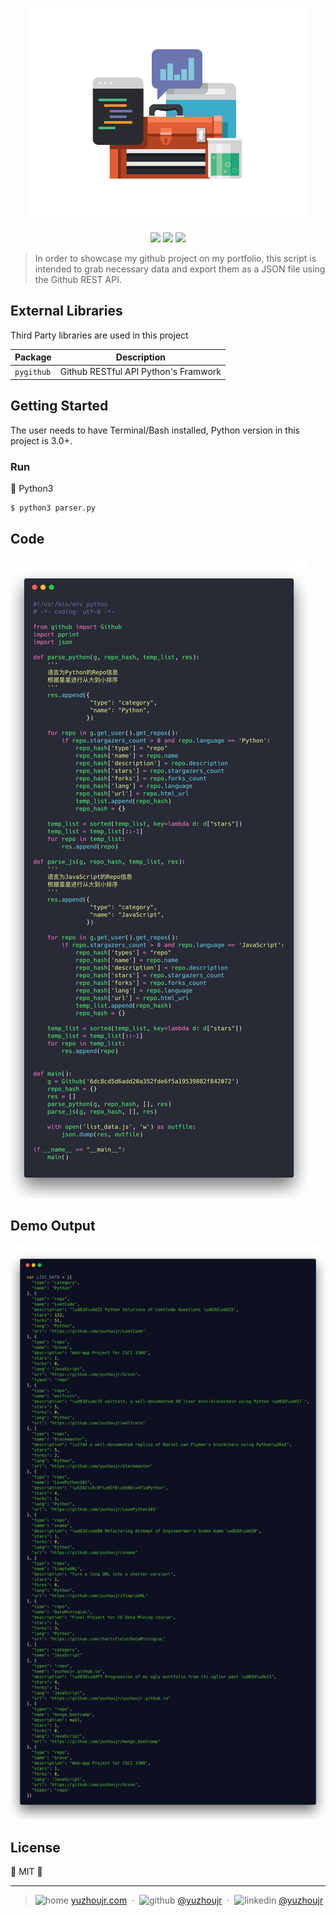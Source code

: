<h3 style="text-align:center;font-weight: 300;" align="center">
  <img src="/img/banner.jpg" width="450px">
</h3>

<p align="center">
  <img src="https://img.shields.io/badge/license-MIT-yellow.svg?style=flat-square">
  <img src="https://img.shields.io/badge/downloads-0k-yellow.svg?style=flat-square">
  <img src="https://img.shields.io/badge/build-passing-yellow.svg?style=flat-square">
</p>


> In order to showcase my github project on my portfolio, this script is intended to grab necessary data and export them as a JSON file using the Github REST API.

## External Libraries

Third Party libraries are used in this project

| Package           |   Description |
| ------------- |:-------------:|
| `pygithub`     |  Github RESTful API Python's Framwork  |

## Getting Started

The user needs to have Terminal/Bash installed, Python version in this project is 3.0+.

### Run

🐍 Python3

```bash
$ python3 parser.py
```

## Code

![Demo](img/demo.png)

## Demo Output
![Demo](img/output.png)


## License

🌱 MIT 🌱

---

> ![home](http://yuzhoujr.com/emoji/home.svg) [yuzhoujr.com](http://www.yuzhoujr.com) &nbsp;&middot;&nbsp;
> ![github](http://yuzhoujr.com/emoji/github.svg)  [@yuzhoujr](https://github.com/yuzhoujr) &nbsp;&middot;&nbsp;
> ![linkedin](http://yuzhoujr.com/emoji/linkedin.svg)  [@yuzhoujr](https://linkedin.com/in/yuzhoujr)
